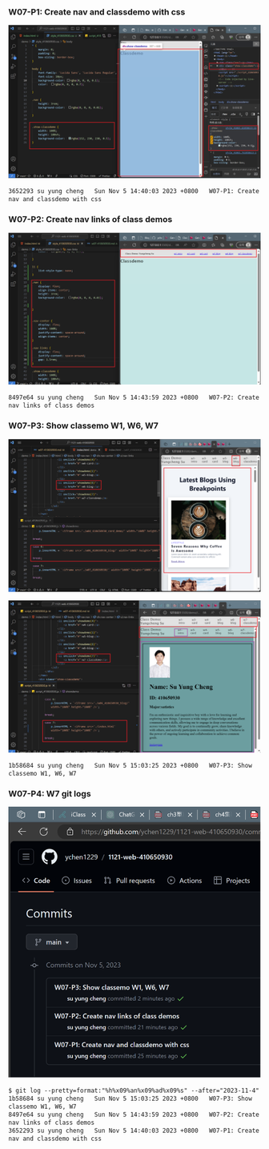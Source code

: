 ### W07-P1: Create nav and classdemo with css
 
![](w07-p1.png)
 
```
3652293 su yung cheng   Sun Nov 5 14:40:03 2023 +0800   W07-P1: Create nav and classdemo with css
```

### W07-P2: Create nav links of class demos
 
![](w07-p2.png)
 
```
8497e64 su yung cheng   Sun Nov 5 14:43:59 2023 +0800   W07-P2: Create nav links of class demos
```


### W07-P3: Show classemo W1, W6, W7
 
![](w07-p3-1.png)
 
![](w07-p3-2.png)
 
```
1b58684 su yung cheng   Sun Nov 5 15:03:25 2023 +0800   W07-P3: Show classemo W1, W6, W7
```

### W07-P4: W7 git logs
 
![](w07-p4.png)
 
```
$ git log --pretty=format:"%h%x09%an%x09%ad%x09%s" --after="2023-11-4"
1b58684 su yung cheng   Sun Nov 5 15:03:25 2023 +0800   W07-P3: Show classemo W1, W6, W7
8497e64 su yung cheng   Sun Nov 5 14:43:59 2023 +0800   W07-P2: Create nav links of class demos
3652293 su yung cheng   Sun Nov 5 14:40:03 2023 +0800   W07-P1: Create nav and classdemo with css
 
```